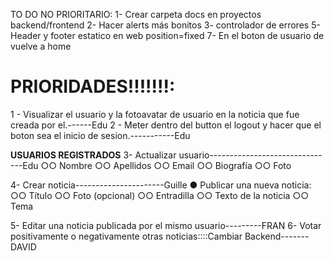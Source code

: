 TO DO NO PRIORITARIO:
1- Crear carpeta docs en proyectos backend/frontend
2- Hacer alerts más bonitos
3- controlador de errores
5- Header y footer estatico en web position=fixed
7- En el boton de usuario de vuelve a home

# PRIORIDADES!!!!!!!:

1 - Visualizar el usuario y la fotoavatar de usuario en la noticia que fue creada por el.------Edu
2 - Meter dentro del button el logout y hacer que el boton sea el inicio de sesion.-----------Edu

**USUARIOS REGISTRADOS**
3- Actualizar usuario-------------------------------Edu
○○ Nombre
○○ Apellidos
○○ Email
○○ Biografía
○○ Foto

4- Crear noticia----------------------Guille
● Publicar una nueva noticia:
○○ Título
○○ Foto (opcional)
○○ Entradilla
○○ Texto de la noticia
○○ Tema

5- Editar una noticia publicada por el mismo usuario---------FRAN
6- Votar positivamente o negativamente otras noticias::::Cambiar Backend-------DAVID
